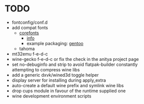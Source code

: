 # TODO

* fontconfig/conf.d
* add compat fonts
  * [corefonts](http://corefonts.sourceforge.net/)
    * [info](https://en.wikipedia.org/wiki/Core_fonts_for_the_Web)
    * example packaging: [gentoo](https://packages.gentoo.org/packages/media-fonts/corefonts)
  * tahoma
* mt32emu f-e-d-c
* wine-gecko f-e-d-c or fix the check in the anitya project page
* set no-debuginfo and strip to avoid flatpak-builder constantly attempting to compress wine libs
* add a generic dxvk/wined3d toggle helper
* display server for installing during apply_extra
* auto-create a default wine prefix and symlink wine libs
* drop cups module in favour of the runtime supplied one
* wine development environment scripts

